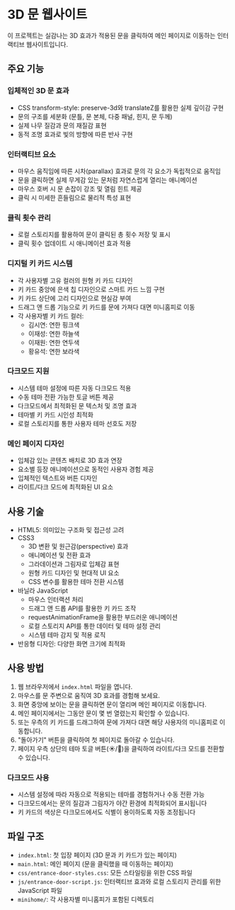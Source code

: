 # 3D 문 웹사이트

이 프로젝트는 실감나는 3D 효과가 적용된 문을 클릭하여 메인 페이지로 이동하는 인터랙티브 웹사이트입니다.

## 주요 기능

### 입체적인 3D 문 효과
- CSS transform-style: preserve-3d와 translateZ를 활용한 실제 깊이감 구현
- 문의 구조를 세분화 (문틀, 문 본체, 다중 패널, 힌지, 문 두께)
- 실제 나무 질감과 문의 재질감 표현
- 동적 조명 효과로 빛의 방향에 따른 반사 구현

### 인터랙티브 요소
- 마우스 움직임에 따른 시차(parallax) 효과로 문의 각 요소가 독립적으로 움직임
- 문을 클릭하면 실제 무게감 있는 문처럼 자연스럽게 열리는 애니메이션
- 마우스 호버 시 문 손잡이 강조 및 열림 힌트 제공
- 클릭 시 미세한 흔들림으로 물리적 특성 표현

### 클릭 횟수 관리
- 로컬 스토리지를 활용하여 문이 클릭된 총 횟수 저장 및 표시
- 클릭 횟수 업데이트 시 애니메이션 효과 적용

### 디지털 키 카드 시스템
- 각 사용자별 고유 컬러의 원형 키 카드 디자인
- 키 카드 중앙에 은색 칩 디자인으로 스마트 카드 느낌 구현
- 키 카드 상단에 고리 디자인으로 현실감 부여
- 드래그 앤 드롭 기능으로 키 카드를 문에 가져다 대면 미니홈피로 이동
- 각 사용자별 키 카드 컬러:
  - 김시연: 연한 핑크색
  - 이재성: 연한 하늘색
  - 이재원: 연한 연두색
  - 황유석: 연한 보라색

### 다크모드 지원
- 시스템 테마 설정에 따른 자동 다크모드 적용
- 수동 테마 전환 가능한 토글 버튼 제공
- 다크모드에서 최적화된 문 텍스처 및 조명 효과
- 테마별 키 카드 시인성 최적화
- 로컬 스토리지를 통한 사용자 테마 선호도 저장

### 메인 페이지 디자인
- 입체감 있는 콘텐츠 배치로 3D 효과 연장
- 요소별 등장 애니메이션으로 동적인 사용자 경험 제공
- 입체적인 텍스트와 버튼 디자인
- 라이트/다크 모드에 최적화된 UI 요소

## 사용 기술

- HTML5: 의미있는 구조화 및 접근성 고려
- CSS3
  - 3D 변환 및 원근감(perspective) 효과
  - 애니메이션 및 전환 효과
  - 그라데이션과 그림자로 입체감 표현
  - 원형 카드 디자인 및 현대적 UI 요소
  - CSS 변수를 활용한 테마 전환 시스템
- 바닐라 JavaScript
  - 마우스 인터랙션 처리
  - 드래그 앤 드롭 API를 활용한 키 카드 조작
  - requestAnimationFrame을 활용한 부드러운 애니메이션
  - 로컬 스토리지 API를 통한 데이터 및 테마 설정 관리
  - 시스템 테마 감지 및 적용 로직
- 반응형 디자인: 다양한 화면 크기에 최적화

## 사용 방법

1. 웹 브라우저에서 `index.html` 파일을 엽니다.
2. 마우스를 문 주변으로 움직여 3D 효과를 경험해 보세요.
3. 화면 중앙에 보이는 문을 클릭하면 문이 열리며 메인 페이지로 이동합니다.
4. 메인 페이지에서는 그동안 문이 몇 번 열렸는지 확인할 수 있습니다.
5. 또는 우측의 키 카드를 드래그하여 문에 가져다 대면 해당 사용자의 미니홈피로 이동합니다.
6. "돌아가기" 버튼을 클릭하여 첫 페이지로 돌아갈 수 있습니다.
7. 페이지 우측 상단의 테마 토글 버튼(☀️/🌙)을 클릭하여 라이트/다크 모드를 전환할 수 있습니다.

### 다크모드 사용
- 시스템 설정에 따라 자동으로 적용되는 테마를 경험하거나 수동 전환 가능
- 다크모드에서는 문의 질감과 그림자가 야간 환경에 최적화되어 표시됩니다
- 키 카드의 색상은 다크모드에서도 식별이 용이하도록 자동 조정됩니다

## 파일 구조

- `index.html`: 첫 입장 페이지 (3D 문과 키 카드가 있는 페이지)
- `main.html`: 메인 페이지 (문을 클릭했을 때 이동하는 페이지)
- `css/entrance-door-styles.css`: 모든 스타일링을 위한 CSS 파일
- `js/entrance-door-script.js`: 인터랙티브 효과와 로컬 스토리지 관리를 위한 JavaScript 파일
- `minihome/`: 각 사용자별 미니홈피가 포함된 디렉토리 